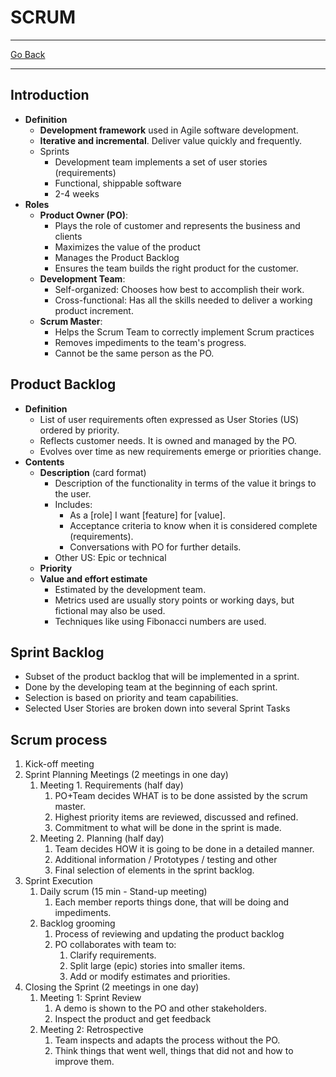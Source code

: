 # SCRUM
---
[Go Back](UNIOVI/3S2_IntSys/README.md)

---
## Introduction
- **Definition**
    - **Development framework** used in Agile software development.
    - **Iterative and incremental**. Deliver value quickly and frequently.
    - Sprints
	    - Development team implements a set of user stories (requirements)
	    - Functional, shippable software
	    - 2-4 weeks
- **Roles**
    - **Product Owner (PO)**:
	    - Plays the role of customer and represents the business and clients
	    - Maximizes the value of the product
	    - Manages the Product Backlog
	    - Ensures the team builds the right product for the customer.
    - **Development Team**:
        - Self-organized: Chooses how best to accomplish their work.
        - Cross-functional: Has all the skills needed to deliver a working product increment.
    - **Scrum Master**:  
	    - Helps the Scrum Team to correctly implement Scrum practices
	    - Removes impediments to the team's progress.
	    - Cannot be the same person as the PO.
## Product Backlog
- **Definition**
	- List of user requirements often expressed as User Stories (US) ordered by priority.
	- Reflects customer needs. It is owned and managed by the PO. 
	- Evolves over time as new requirements emerge or priorities change.
- **Contents**
	- **Description** (card format)
		- Description of the functionality in terms of the value it brings to the user.
		- Includes:
			- As a [role] I want [feature] for [value].
			- Acceptance criteria to know when it is considered complete (requirements).
			- Conversations with PO for further details.
		- Other US: Epic or technical
	- **Priority**
	- **Value and effort estimate**
		- Estimated by the development team.
		- Metrics used are usually story points or working days, but fictional may also be used.
		- Techniques like using Fibonacci numbers are used.
## Sprint Backlog
- Subset of the product backlog that will be implemented in a sprint.
- Done by the developing team at the beginning of each sprint.
- Selection is based on priority and team capabilities.
- Selected User Stories are broken down into several Sprint Tasks
## Scrum process
1. Kick-off meeting
2. Sprint Planning Meetings (2 meetings in one day)
	1. Meeting 1. Requirements (half day)
		1. PO+Team decides WHAT is to be done assisted by the scrum master.
		2. Highest priority items are reviewed, discussed and refined.
		3. Commitment to what will be done in the sprint is made.
	2. Meeting 2. Planning (half day)
		1. Team decides HOW it is going to be done in a detailed manner.
		2. Additional information / Prototypes / testing and other
		3. Final selection of elements in the sprint backlog.
3. Sprint Execution
	1. Daily scrum (15 min - Stand-up meeting)
		1. Each member reports things done, that will be doing and impediments.
	2. Backlog grooming
		1. Process of reviewing and updating the product backlog
		2. PO collaborates with team to:
			1. Clarify requirements.
			2. Split large (epic) stories into smaller items.
			3. Add or modify estimates and priorities.
4. Closing the Sprint (2 meetings in one day)
	1. Meeting 1: Sprint Review
		1. A demo is shown to the PO and other stakeholders.
		2. Inspect the product and get feedback
	2. Meeting 2: Retrospective
		1. Team inspects and adapts the process without the PO.
		2. Think things that went well, things that did not and how to improve them.